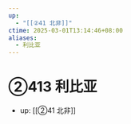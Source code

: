 ```yaml
---
up:
  - "[[②41 北非]]"
ctime: 2025-03-01T13:14:46+08:00
aliases:
  - 利比亚
---
```


# ②413 利比亚

- up: [[②41 北非]]
